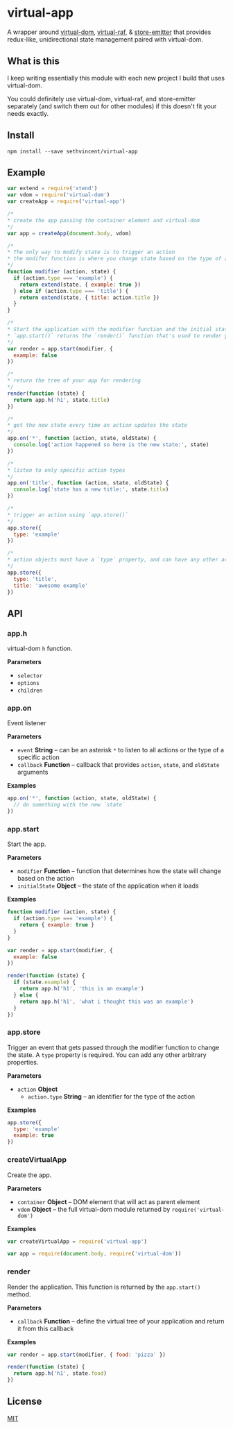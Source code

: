 # virtual-app

A wrapper around [virtual-dom](https://npmjs.com/virtual-dom), [virtual-raf](https://npmjs.com/virtual-raf), & [store-emitter](https://npmjs.com/store-emitter) that provides redux-like, unidirectional state management paired with virtual-dom.

## What is this

I keep writing essentially this module with each new project I build that uses virtual-dom.

You could definitely use virtual-dom, virtual-raf, and store-emitter separately (and switch them out for other modules) if this doesn't fit your needs exactly.

## Install

    npm install --save sethvincent/virtual-app

## Example

```js
var extend = require('xtend')
var vdom = require('virtual-dom')
var createApp = require('virtual-app')

/*
* create the app passing the container element and virtual-dom 
*/
var app = createApp(document.body, vdom)

/*
* The only way to modify state is to trigger an action
* the modifer function is where you change state based on the type of an action
*/
function modifier (action, state) {
  if (action.type === 'example') {
    return extend(state, { example: true })
  } else if (action.type === 'title') {
    return extend(state, { title: action.title })
  }
}

/*
* Start the application with the modifier function and the initial state as args
* `app.start()` returns the `render()` function that's used to render your virtual tree
*/
var render = app.start(modifier, {
  example: false
})

/*
* return the tree of your app for rendering
*/
render(function (state) {
  return app.h('h1', state.title)
})

/*
* get the new state every time an action updates the state
*/
app.on('*', function (action, state, oldState) {
  console.log('action happened so here is the new state:', state)
})

/*
* listen to only specific action types
*/
app.on('title', function (action, state, oldState) {
  console.log('state has a new title:', state.title)
})

/*
* trigger an action using `app.store()`
*/
app.store({
  type: 'example'
})

/*
* action objects must have a `type` property, and can have any other arbitrary properties
*/
app.store({
  type: 'title',
  title: 'awesome example'
})
```

## API

### app.h

virtual-dom `h` function.

**Parameters**

-   `selector`  
-   `options`  
-   `children`  

### app.on

Event listener

**Parameters**

-   `event` **String** – can be an asterisk `*` to listen to all actions or the type of a specific action
-   `callback` **Function** – callback that provides `action`, `state`, and `oldState` arguments

**Examples**

```javascript
app.on('*', function (action, state, oldState) {
  // do something with the new `state`
})
```

### app.start

Start the app.

**Parameters**

-   `modifier` **Function** – function that determines how the state will change based on the action
-   `initialState` **Object** – the state of the application when it loads

**Examples**

```javascript
function modifier (action, state) {
  if (action.type === 'example') {
    return { example: true }
  }
}

var render = app.start(modifier, {
  example: false
})

render(function (state) {
  if (state.example) {
    return app.h('h1', 'this is an example')
  } else {
    return app.h('h1', 'what i thought this was an example')
  }
})
```

### app.store

Trigger an event that gets passed through the modifier function to change the state. A `type` property is required. You can add any other arbitrary properties.

**Parameters**

-   `action` **Object** 
    -   `action.type` **String** – an identifier for the type of the action

**Examples**

```javascript
app.store({
  type: 'example'
  example: true
})
```

### createVirtualApp

Create the app.

**Parameters**

-   `container` **Object** – DOM element that will act as parent element
-   `vdom` **Object** – the full virtual-dom module returned by `require('virtual-dom')`

**Examples**

```javascript
var createVirtualApp = require('virtual-app')

var app = require(document.body, require('virtual-dom'))
```

### render

Render the application. This function is returned by the `app.start()` method.

**Parameters**

-   `callback` **Function** – define the virtual tree of your application and return it from this callback

**Examples**

```javascript
var render = app.start(modifier, { food: 'pizza' })

render(function (state) {
  return app.h('h1', state.food)
})
```

## License

[MIT](LICENSE.md)

